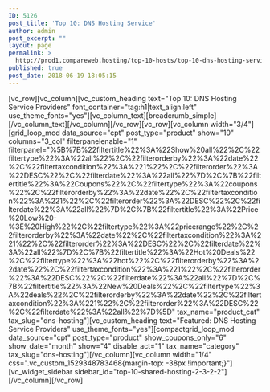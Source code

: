 ```yaml
---
ID: 5126
post_title: 'Top 10: DNS Hosting Service'
author: admin
post_excerpt: ""
layout: page
permalink: >
  http://prod1.compareweb.hosting/top-10-hosts/top-10-dns-hosting-service/
published: true
post_date: 2018-06-19 18:05:15
---
```

[vc_row][vc_column][vc_custom_heading text="Top 10: DNS Hosting Service Providers" font_container="tag:h1|text_align:left" use_theme_fonts="yes"][vc_column_text][breadcrumb_simple][/vc_column_text][/vc_column][/vc_row][vc_row][vc_column width="3/4"][grid_loop_mod data_source="cpt" post_type="product" show="10" columns="3_col" filterpanelenable="1" filterpanel="%5B%7B%22filtertitle%22%3A%22Show%20all%22%2C%22filtertype%22%3A%22all%22%2C%22filterorderby%22%3A%22date%22%2C%22filtertaxcondition%22%3A%221%22%2C%22filterorder%22%3A%22DESC%22%2C%22filterdate%22%3A%22all%22%7D%2C%7B%22filtertitle%22%3A%22Coupons%22%2C%22filtertype%22%3A%22coupons%22%2C%22filterorderby%22%3A%22date%22%2C%22filtertaxcondition%22%3A%221%22%2C%22filterorder%22%3A%22DESC%22%2C%22filterdate%22%3A%22all%22%7D%2C%7B%22filtertitle%22%3A%22Price%20Low%20-%3E%20High%22%2C%22filtertype%22%3A%22pricerange%22%2C%22filterorderby%22%3A%22date%22%2C%22filtertaxcondition%22%3A%221%22%2C%22filterorder%22%3A%22DESC%22%2C%22filterdate%22%3A%22all%22%7D%2C%7B%22filtertitle%22%3A%22Hot%20Deals%22%2C%22filtertype%22%3A%22hot%22%2C%22filterorderby%22%3A%22date%22%2C%22filtertaxcondition%22%3A%221%22%2C%22filterorder%22%3A%22DESC%22%2C%22filterdate%22%3A%22all%22%7D%2C%7B%22filtertitle%22%3A%22New%20Deals%22%2C%22filtertype%22%3A%22deals%22%2C%22filterorderby%22%3A%22date%22%2C%22filtertaxcondition%22%3A%221%22%2C%22filterorder%22%3A%22DESC%22%2C%22filterdate%22%3A%22all%22%7D%5D" tax_name="product_cat" tax_slug="dns-hosting"][vc_custom_heading text="Featured: DNS Hosting Service Providers" use_theme_fonts="yes"][compactgrid_loop_mod data_source="cpt" post_type="product" show_coupons_only="6" show_date="month" show="4" disable_act="1" tax_name="category" tax_slug="dns-hosting"][/vc_column][vc_column width="1/4" css=".vc_custom_1529348783468{margin-top: -38px !important;}"][vc_widget_sidebar sidebar_id="top-10-shared-hosting-2-3-2-2"][/vc_column][/vc_row]